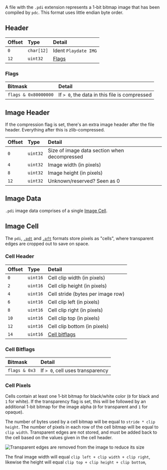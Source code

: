 A file with the `.pdi` extension represents a 1-bit bitmap image that has been compiled by `pdc`. This format uses little endian byte order.

## Header

| Offset | Type      | Detail               |
|:-------|:----------|:---------------------|
| `0`    | `char[12]` | Ident `Playdate IMG` |
| `12`   | `uint32`   | [Flags](#flags) |

### Flags

| Bitmask             | Detail                                      |
|:--------------------|:--------------------------------------------|
| `flags & 0x80000000` | If `> 0`, the data in this file is compressed |

## Image Header

If the compression flag is set, there's an extra image header after the file header. Everything after this is zlib-compressed. 

| Offset | Type     | Detail |
|:-------|:---------|:--------------------------------|
| `0`    | `uint32`  | Size of image data section when decompressed |
| `4`    | `uint32`  | Image width (in pixels) |
| `8`    | `uint32`  | Image height (in pixels) |
| `12`   | `uint32`  | Unknown/reserved? Seen as 0 |

## Image Data

`.pdi` image data comprises of a single [Image Cell](#image-cell).

## Image Cell

The `pdi`, [`.pdt`](formats/pdi.md) and [`.pft`](formats/pft.md) formats store pixels as "cells", where transparent edges are cropped out to save on space. 

### Cell Header

| Offset | Type     | Detail |
|:-------|:---------|:-------|
| `0`    | `uint16` | Cell clip width (in pixels) |
| `2`    | `uint16` | Cell clip height (in pixels) |
| `4`    | `uint16` | Cell stride (bytes per image row) |
| `6`    | `uint16` | Cell clip left (in pixels) |
| `8`    | `uint16` | Cell clip right (in pixels) |
| `10`   | `uint16` | Cell clip top (in pixels) |
| `12`   | `uint16` | Cell clip bottom (in pixels) |
| `14`   | `uint16` | [Cell bitflags](#cell-bitflags) |

### Cell Bitflags

| Bitmask             | Detail                     |
|:--------------------|:---------------------------|
| `flags & 0x3` | If `> 0`, cell uses transparency |

### Cell Pixels

Cells contain at least one 1-bit bitmap for black/white color (`0` for black and `1` for white). If the transparency flag is set, this will be followed by an additional 1-bit bitmap for the image alpha (`0` for transparent and `1` for opaque).

The number of bytes used by a cell bitmap will be equal to `stride * clip height`. The number of pixels in each row of the cell bitmap will be equal to `clip width`. Transparent edges are not stored, and must be added back to the cell based on the values given in the cell header.

![Transparent edges are removed from the image to reduce its size](https://github.com/jaames/playdate-reverse-engineering/blob/main/_images/bitmap-clip.png)

The final image width will equal `clip left + clip width + clip right`, likewise the height will equal `clip top + clip height + clip bottom`,
